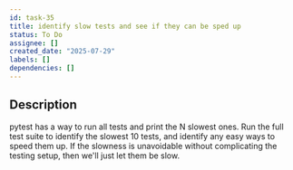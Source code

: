 ```yaml
---
id: task-35
title: identify slow tests and see if they can be sped up
status: To Do
assignee: []
created_date: "2025-07-29"
labels: []
dependencies: []
---
```


## Description

pytest has a way to run all tests and print the N slowest ones. Run the full
test suite to identify the slowest 10 tests, and identify any easy ways to speed
them up. If the slowness is unavoidable without complicating the testing setup,
then we'll just let them be slow.
